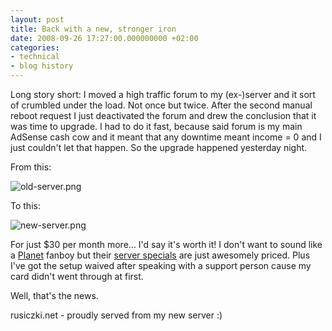 ```yaml
---
layout: post
title: Back with a new, stronger iron
date: 2008-09-26 17:27:00.000000000 +02:00
categories:
- technical
- blog history
---
```

Long story short: I moved a high traffic forum to my (ex-)server and it sort of crumbled under the load. Not once but twice. After the second manual reboot request I just deactivated the forum and drew the conclusion that it was time to upgrade. I had to do it fast, because said forum is my main AdSense cash cow and it meant that any downtime meant income = 0  and I just couldn't let that happen. So the upgrade happened yesterday night.

From this:

![old-server.png](https://content.rusiczki.net/blogpics/old-server.png)

To this:

![new-server.png](https://content.rusiczki.net/blogpics/new-server.png)

For just $30 per month more... I'd say it's worth it! I don't want to sound like a [Planet](http://www.theplanet.com) fanboy but their [server specials](http://www.theplanet.com/dedicated-servers/server-specials/) are just awesomely priced. Plus I've got the setup waived after speaking with a support person cause my card didn't went through at first.

Well, that's the news.

rusiczki.net - proudly served from my new server :)
